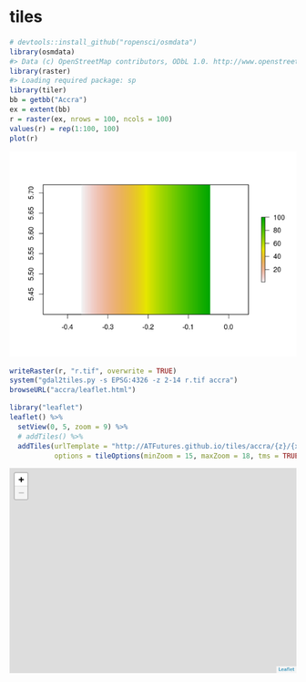 
<!-- README.md is generated from README.Rmd. Please edit that file -->
tiles
=====

``` r
# devtools::install_github("ropensci/osmdata")                                            
library(osmdata)                                                                        
#> Data (c) OpenStreetMap contributors, ODbL 1.0. http://www.openstreetmap.org/copyright
library(raster)                                                                         
#> Loading required package: sp
library(tiler)                                                                          
bb = getbb("Accra")                                                                     
ex = extent(bb)                                                                         
r = raster(ex, nrows = 100, ncols = 100)                                                
values(r) = rep(1:100, 100)                                                             
plot(r)                                                                                 
```

![](README_files/figure-markdown_github/unnamed-chunk-1-1.png)

``` r
writeRaster(r, "r.tif", overwrite = TRUE)                                           
system("gdal2tiles.py -s EPSG:4326 -z 2-14 r.tif accra")
browseURL("accra/leaflet.html")                                   
```

``` r
library("leaflet")
leaflet() %>%
  setView(0, 5, zoom = 9) %>% 
  # addTiles() %>% 
  addTiles(urlTemplate = "http://ATFutures.github.io/tiles/accra/{z}/{x}/{y}.png",
           options = tileOptions(minZoom = 15, maxZoom = 18, tms = TRUE))
```

![](README_files/figure-markdown_github/unnamed-chunk-2-1.png)
